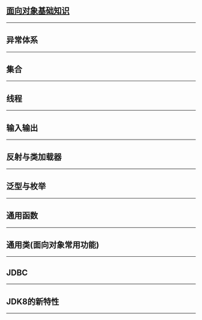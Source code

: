 

## [面向对象基础知识]("Java中的面向对象(objectOrientedInJava)/index.md")





---



## 异常体系





---

## 集合



---



## 线程



---



## 输入输出



---



## 反射与类加载器



---



## 泛型与枚举



---



## 通用函数



---



## 通用类(面向对象常用功能)



---



## JDBC



---



## JDK8的新特性



---